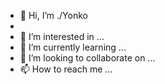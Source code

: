 - 👋 Hi, I’m ./Yonko
- 
- 👀 I’m interested in ...
- 🌱 I’m currently learning ...
- 💞️ I’m looking to collaborate on ...
- 📫 How to reach me ...

<!---
007blackcode/007blackcode is a ✨ special ✨ repository because its `README.md` (this file) appears on your GitHub profile.
You can click the Preview link to take a look at your changes.
--->
